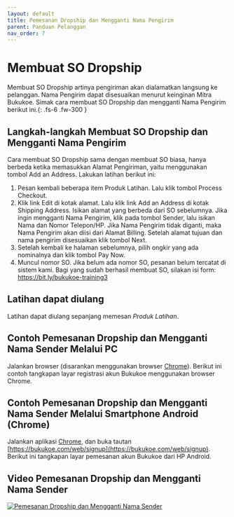 ```yaml
---
layout: default
title: Pemesanan Dropship dan Mengganti Nama Pengirim
parent: Panduan Pelanggan 
nav_order: 7
---
```


# Membuat SO Dropship
Membuat SO Dropship artinya pengiriman akan dialamatkan langsung ke pelanggan. Nama Pengirim dapat disesuaikan menurut keinginan Mitra Bukukoe. Simak cara membuat SO Dropship dan mengganti Nama Pengirim berikut ini.{: .fs-6 .fw-300 }

## Langkah-langkah Membuat SO Dropship dan Mengganti Nama Pengirim
Cara membuat SO Dropship sama dengan membuat SO biasa, hanya berbeda ketika memasukkan Alamat Pengiriman, yaitu menggunakan tombol Add an Address. Lakukan latihan berikut ini:

1. Pesan kembali beberapa item Produk Latihan. Lalu klik tombol Process Checkout.
2. Klik link Edit di kotak alamat. Lalu klik link Add an Address di kotak Shipping Address. Isikan alamat yang berbeda dari SO sebelumnya. Jika ingin mengganti Nama Pengirim, klik pada tombol Sender, lalu isikan Nama dan Nomor Telepon/HP. Jika Nama Pengirim tidak diganti, maka Nama Pengirim akan diisi dari Alamat Billing. Setelah alamat tujuan dan nama pengirim disesuaikan klik tombol Next. 
3. Setelah kembali ke halaman sebelumnya, pilih ongkir yang ada nominalnya dan klik tombol Pay Now. 
4. Muncul nomor SO. Jika belum ada nomor SO, pesanan belum tercatat di sistem kami. Bagi yang sudah berhasil membuat SO, silakan isi form: https://bit.ly/bukukoe-training3

## Latihan dapat diulang
Latihan dapat diulang sepanjang memesan *Produk Latihan*.

## Contoh Pemesanan Dropship dan Mengganti Nama Sender Melalui PC
Jalankan browser (disarankan menggunakan browser [Chrome](https://www.google.com/chrome/)). Berikut ini contoh tangkapan layar registrasi akun Bukukoe menggunakan browser Chrome.

## Contoh Pemesanan Dropship dan Mengganti Nama Sender Melalui Smartphone Android (Chrome)
Jalankan aplikasi [Chrome](https://play.google.com/store/apps/details?id=com.android.chrome&hl=en), dan buka tautan [https://bukukoe.com/web/signup](https://bukukoe.com/web/signup). Berikut ini tangkapan layar pemesanan akun Bukukoe dari HP Android.

## Video Pemesanan Dropship dan Mengganti Nama Sender
[![Pemesanan Dropship dan Mengganti Nama Sender](https://img.youtube.com/vi/qb7gWJJHtMM/0.jpg)](https://www.youtube.com/watch?v=qb7gWJJHtMM)
